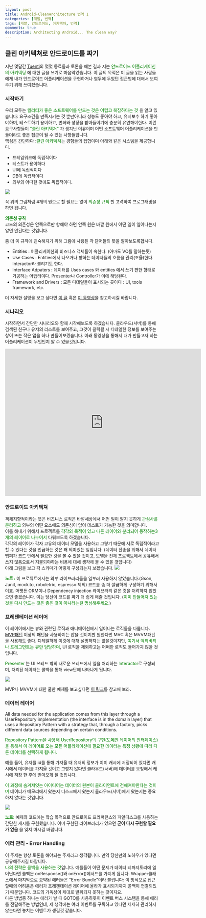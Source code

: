 ```yaml
---
layout: post
title: Android-CleanArchitecture 번역 1
categories: [개발, 번역]
tags: [개발, 안드로이드, 아키텍쳐, 번역]
comments: true
description: Architecting Android... The clean way?
---
```


## 클린 아키텍쳐로 안드로이드를 짜기

지난 몇달간 [Tuenti](http://corporate.tuenti.com/en/dev/blog)외 몇몇 동료들과 토론을 해본 결과 저는 <span style="color:green">안드로이드 어플리케이션의 아키텍팅</span> 에 대한 글을 쓰기로 마음먹었습니다. 이 글의 목적은 이 글을 읽는 사람들에게 내가 안드로이드 어플리케이션을 구현하거나 염두에 두었던 접근법에 대해서 보여주기 위해 쓰여졌습니다.

### 시작하기

우리 모두는 <span style="color:green">퀄리티가 좋은 소프트웨어를 만드는 것은 어렵고 복잡하다는 것</span> 을 알고 있습니다: 요구조건을 만족시키는 것 뿐만아니라 성능도 좋아야 하고, 유지보수 하기 좋아야하며, 테스트하기 용이하고, 변화와 성장을 받아들이기에 충분히 유연해야한다. 이런 요구사항들이 <span style="color:green">"클린 아키텍쳐"</span> 가 생겨난 이유이며 어떤 소프트웨어 어플리케이션을 만들더라도 좋은 접근이 될 수 있는 사항들입니다.  
핵심은 간단하다 :<span style="color:green">클린 아키텍쳐</span>는 경험들의 집합이며 아래와 같은 시스템을 제공합니다.

- 프레임워크에 독립적이다
- 테스트가 용이하다
- UI에 독립적이다
- DB에 독립적이다
- 외부의 어떠한 것에도 독립적이다.

<img src = "http://fernandocejas.com/wp-content/uploads/2014/09/clean_architecture1.png">  

꼭 위의 그림처럼 4개의 원으로 할 필요는 없이 <span style="color:green">의존성 규칙 </span>만 고려하여 프로그래밍을 하면 됩니다.

__<span style = "color : green">의존성 규칙</span>__  
 코드의 의존성은 안쪽으로만 향해야 하면 안쪽 원은 바깥 원에서 어떤 일이 일어나는지 알면 안된다는 것입니다.

 좀 더 이 규칙에 친숙해지기 위해 그림에 사용된 각 단어들의 뜻을 알아보도록합시다.

- Entities  : 어플리케이션의 비즈니스 객체들이 속한다. (아마도 VO를 말하는듯)
- Use Cases : Entities에서 나오거나 향하는 데이터들의 흐름을 관리(조율)한다. Interactor라 불리기도 한다.
- Interface Adpaters : 데이터를 Uses cases 와 entities 에서 쓰기 편한 형태로 가공하는 어댑터이다. Presenter나 Controller가 이에 해당된다.
- Framework and Drivers : 모든 디테일들이 표시되는 곳이다 : UI, tools framework, etc.

더 자세한 설명을 보고 싶다면 [이 글](https://8thlight.com/blog/uncle-bob/2012/08/13/the-clean-architecture.html) 혹은 [이 동영상](https://vimeo.com/43612849)을 참고하시길 바랍니다.

### 시나리오

시작하면서 간단한 시나리오와 함께 시작해보도록 하겠습니다. 클라우드(서버)를 통해 검색된 친구나 유저의 리스트를 보여주고, 그것이 클릭될 시 디테일한 정보를 보여주는 창이 뜨는 작은 앱을 하나 만들어보겠습니다. 아래 동영상을 통해서 내가 만들고자 하는 어플리케이션이 무엇인지 알 수 있을것입니다.

<iframe width="640" height="480" src="https://www.youtube.com/embed/XSjV4sG3ni0" frameborder="0" allowfullscreen></iframe>


### 안드로이드 아키텍쳐

객체지향적이라는 뜻은 비즈니스 로직은 바깥세상에서 어떤 일이 알지 못하게 <span style ="color:green">관심사를 분리하고</span> 외부의 어떤 요소에도 의존성이 없이 테스트가 가능한 것을 의미합니다.  
이를 해내기 위해서 프로젝트를  <span style="color:green">각각의 목적이 있고 다른 레이어와 분리되어 동작하는3개의 레이어로 나누어서</span> 다뤄보도록 하겠습니다.  
각각의 레이어가 각자 고유의 데이터 모델을 사용하고 그렇기 때문에 서로 독립적이라고 할 수 있다는 것을 언급하는 것은 꽤 의미있는 일입니다. (데이터 전송을 위해서 데이터 맵퍼가 코드 안에서 필요한 것을 볼 수 있을 것이고, 모델을 전체 프로젝트에서 공유해서 쓰지 않음으로서 지불되야하는 비용에 대해 생각해 볼 수 있을 것입니다)  
아래 그림을 보고 각 스키마가 어떻게 구성되는지 보겠습니다.
<img src = "http://fernandocejas.com/wp-content/uploads/2014/09/clean_architecture_android.png">

__<span style="color:green">노트 : </span>__ 이 프로젝트에서는 외부 라이브러리들을 일부러 사용하지 않았습니다.(Gson, Junit, mockito, roboletric, espresso 제외) 코드를 좀 더 깔끔하게 구성하기 위해서이죠. 어쨋든 ORM이나 Dependency injection 라이브러리 같은 것을 꺼려하지 않았으면 좋겠습니다. 이는 당신이 코드를 짜기 더 쉽게 해줄 것입니다. (<span style="color:green">이미 만들어져 있는 것을 다시 만드는 것은 좋은 것이 아니라는걸 명심해주세요.</span>)


### 프레젠테이션 레이어

이 레이어에서는 뷰와 관련된 로직과 애니메이션에서 일어나는 로직들을 다룹니다. [MVP패턴](https://en.wikipedia.org/wiki/Model%E2%80%93view%E2%80%93presenter) 이상의 패턴을 사용하지는 않을 것이지만 원한다면 MVC 혹은 MVVM패턴을 사용해도 좋다. 디테일하게 이것에 대해 설명하지는 않을것이지만, <span style="color:green">여기서 액티비티나 프레그먼트는 뷰만 담당하며</span>, UI 로직을 제외하고는 어떠한 로직도 들어가지 않을 것입니다.  

<span style="color:green">Presenter</span> 는 UI 쓰레드 밖의 새로운 쓰레드에서 일을 처리하는 <span style="color:green">Interactor</span>로 구성되며, 처리된 데이터는 콜백을 통해 view단에 나타나게 됩니다.

<img src = "http://fernandocejas.com/wp-content/uploads/2014/09/clean_architecture_mvp.png">

MVP나 MVVM에 대한 쿨한 예제를 보고싶다면 [이 링크](https://github.com/pedrovgs/EffectiveAndroidUI/)를 참고해 보라.

### 데이터 레이어

All data needed for the application comes from this layer through a UserRepository implementation (the interface is in the domain layer) that uses a Repository Pattern with a strategy that, through a factory, picks different data sources depending on certain conditions.

<span style="color: green">Repository Pattern을 사용해 UserRepository의 구현(도메인 레이어의 인터페이스)을 통해서 이 레이어로 오는 모든 어플리케이션에 필요한 데이터는 특정 상황에 따라 다른 데이터를 선택하게 됩니다. </span>

예를 들어, 유저를 id를 통해 가져올 때 유저의 정보가 이미 캐시에 저장되어 있다면 캐시에서 데이터를 가져올 것이고 그렇지 않다면 클라우드(서버)에 데이터를 요청해서 캐시에 저장 한 후에 받아오게 될 것입니다.

<span style="color:green">이 과정에 숨겨져잇는 아이디어는 데이터의 원본이 클라이언트에 전해져야한다는 것이며</span> 데이터가 메모리에서 왔는지 디스크에서 왔는지 클라우드(서버)에서 왔는지는 중요하지 않다는 것입니다.

<img src="http://fernandocejas.com/wp-content/uploads/2014/09/clean_architecture_data.png">

<span style="color:green">__노트:__</span>
예제의 코드에는 학습 목적으로 안드로이드 프리퍼런스와 파일디스크를 사용하는 간단한 캐시를 구현했습니다. 이미 구현된 라이브러리가 있으면 __굳이 다시 구현할 필요가 없음__ 을 잊지 마시길 바랍니다.

### 에러 관리 - Error Handling
이 주제는 항상 토론을 해야되는 주제라고 생각됩니다. 만약 당신만의 노하우가 있다면 공유해주시길 바랍니다.  
<span style="color:green">나의 전략은 콜백을 사용하는 것</span>입니다. 예를들어 어떤 문제가 데이터 레파지토리에 일어난다면 콜백은 onResponse()와 onError()메서드를 가지게 됩니다. Wrapper클래스에서 마지막으로 요약된 에러들은 "Error Bundle"이라 불립니다: 이 방식으로 접근할때의 어려움은 에러가 프레젠테이션 레이어에 올라가 표시되기까지 콜백이 연결되있기 때문입니다. 코드의 가독성이 제대로 발휘되지 못하는 것이지요.  
다른 방법중 하나는 에러가 날 때 GOTO를 사용하듯이 이벤트 버스 시스템을 통해 에러를 전달해주는 방법인데, 제 생각에는 여러 이벤트를 구독하고 있다면 세세히 관리하지 않는다면 놓치는 이벤트가 생길것 같습니다.
